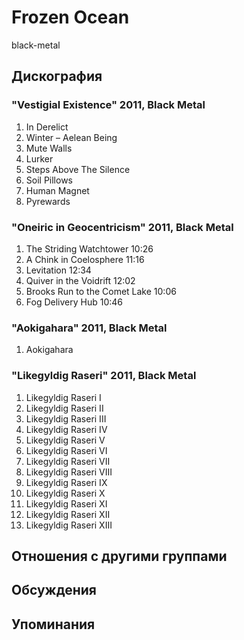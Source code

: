 # Frozen Ocean

black-metal

## Дискография

### "Vestigial Existence" 2011, Black Metal

01. In Derelict
02. Winter – Aelean Being
03. Mute Walls
04. Lurker
05. Steps Above The Silence
06. Soil Pillows
07. Human Magnet
08. Pyrewards

### "Oneiric in Geocentricism" 2011, Black Metal

1. The Striding Watchtower  10:26    
2. A Chink in Coelosphere  11:16    
3. Levitation  12:34    
4. Quiver in the Voidrift  12:02    
5. Brooks Run to the Comet Lake  10:06    
6. Fog Delivery Hub  10:46 

### "Aokigahara" 2011, Black Metal

1.  Aokigahara

### "Likegyldig Raseri" 2011, Black Metal

1. Likegyldig Raseri I	 
2. Likegyldig Raseri II	 
3. Likegyldig Raseri III	 
4. Likegyldig Raseri IV	 
5. Likegyldig Raseri V	 
6. Likegyldig Raseri VI	 
7. Likegyldig Raseri VII	 
8. Likegyldig Raseri VIII	 
9. Likegyldig Raseri IX	 
10. Likegyldig Raseri X	 
11. Likegyldig Raseri XI	 
12. Likegyldig Raseri XII	 
13. Likegyldig Raseri XIII


## Отношения с другими группами


## Обсуждения


## Упоминания


